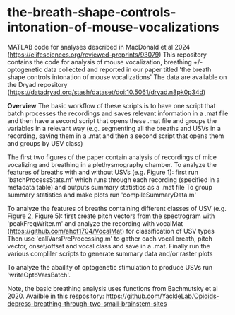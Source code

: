 # the-breath-shape-controls-intonation-of-mouse-vocalizations
MATLAB code for analyses described in MacDonald et al 2024 (https://elifesciences.org/reviewed-preprints/93079)
This repository contains the code for analysis of mouse vocalization, breathing +/- optogenetic data collected and reported in our paper titled 'the breath shape controls intonation of mouse vocalizations'
The data are available on the Dryad repository (https://datadryad.org/stash/dataset/doi:10.5061/dryad.n8pk0p34d)

**Overview**
The basic workflow of these scripts is to have one script that batch processes the recordings and saves relevant information in a .mat file and then have a second script that opens these .mat file and groups the variables in a relevant way (e.g. segmenting all the breaths and USVs in a recording, saving them in a .mat and then a second script that opens them and groups by USV class)

The first two figures of the paper contain analysis of recordings of mice vocalizing and breathing in a plethysmography chamber.
To analyze the features of breaths with and without USVs (e.g. Figure 1): first run 'batchProcessStats.m' which runs through each recording (specified in a metadata table) and outputs summary statistics as a .mat file
To group summary statistics and make plots run 'compileSummaryData.m'

To analyze the features of breaths containing different classes of USV (e.g. Figure 2, Figure 5): first create pitch vectors from the spectrogram with 'peakFreqWriter.m' and analyze the recording with vocalMat (https://github.com/ahof1704/VocalMat) for classification of USV types
Then use 'callVarsPreProcessing.m' to gather each vocal breath, pitch vector, onset/offset and vocal class and save in a .mat.
Finally run the various compliler scripts to generate summary data and/or raster plots

To analyze the abaility of optogenetic stimulation to produce USVs run 'writeOptoVarsBatch'.

Note, the basic breathing analysis uses functions from Bachmutsky et al 2020. Availble in this respository: https://github.com/YackleLab/Opioids-depress-breathing-through-two-small-brainstem-sites
